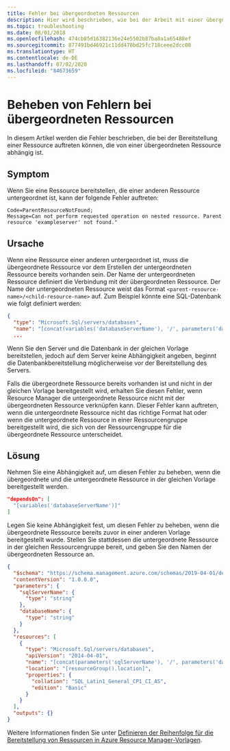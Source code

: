 ```yaml
---
title: Fehler bei übergeordneten Ressourcen
description: Hier wird beschrieben, wie bei der Arbeit mit einer übergeordneten Ressource in einer Azure Resource Manager-Vorlage Fehler behoben werden können.
ms.topic: troubleshooting
ms.date: 08/01/2018
ms.openlocfilehash: 474cb85d16382136e24e5502b87ba8a1a65488ef
ms.sourcegitcommit: 877491bd46921c11dd478bd25fc718ceee2dcc08
ms.translationtype: HT
ms.contentlocale: de-DE
ms.lasthandoff: 07/02/2020
ms.locfileid: "84673659"
---
```

# <a name="resolve-errors-for-parent-resources"></a>Beheben von Fehlern bei übergeordneten Ressourcen

In diesem Artikel werden die Fehler beschrieben, die bei der Bereitstellung einer Ressource auftreten können, die von einer übergeordneten Ressource abhängig ist.

## <a name="symptom"></a>Symptom

Wenn Sie eine Ressource bereitstellen, die einer anderen Ressource untergeordnet ist, kann der folgende Fehler auftreten:

```
Code=ParentResourceNotFound;
Message=Can not perform requested operation on nested resource. Parent resource 'exampleserver' not found."
```

## <a name="cause"></a>Ursache

Wenn eine Ressource einer anderen untergeordnet ist, muss die übergeordnete Ressource vor dem Erstellen der untergeordneten Ressource bereits vorhanden sein. Der Name der untergeordneten Ressource definiert die Verbindung mit der übergeordneten Ressource. Der Name der untergeordneten Ressource weist das Format `<parent-resource-name>/<child-resource-name>` auf. Zum Beispiel könnte eine SQL-Datenbank wie folgt definiert werden:

```json
{
  "type": "Microsoft.Sql/servers/databases",
  "name": "[concat(variables('databaseServerName'), '/', parameters('databaseName'))]",
  ...
```

Wenn Sie den Server und die Datenbank in der gleichen Vorlage bereitstellen, jedoch auf dem Server keine Abhängigkeit angeben, beginnt die Datenbankbereitstellung möglicherweise vor der Bereitstellung des Servers.

Falls die übergeordnete Ressource bereits vorhanden ist und nicht in der gleichen Vorlage bereitgestellt wird, erhalten Sie diesen Fehler, wenn Resource Manager die untergeordnete Ressource nicht mit der übergeordneten Ressource verknüpfen kann. Dieser Fehler kann auftreten, wenn die untergeordnete Ressource nicht das richtige Format hat oder wenn die untergeordnete Ressource in einer Ressourcengruppe bereitgestellt wird, die sich von der Ressourcengruppe für die übergeordnete Ressource unterscheidet.

## <a name="solution"></a>Lösung

Nehmen Sie eine Abhängigkeit auf, um diesen Fehler zu beheben, wenn die übergeordnete und die untergeordnete Ressource in der gleichen Vorlage bereitgestellt werden.

```json
"dependsOn": [
  "[variables('databaseServerName')]"
]
```

Legen Sie keine Abhängigkeit fest, um diesen Fehler zu beheben, wenn die übergeordnete Ressource bereits zuvor in einer anderen Vorlage bereitgestellt wurde. Stellen Sie stattdessen die untergeordnete Ressource in der gleichen Ressourcengruppe bereit, und geben Sie den Namen der übergeordneten Ressource an.

```json
{
  "$schema": "https://schema.management.azure.com/schemas/2019-04-01/deploymentTemplate.json#",
  "contentVersion": "1.0.0.0",
  "parameters": {
    "sqlServerName": {
      "type": "string"
    },
    "databaseName": {
      "type": "string"
    }
  },
  "resources": [
    {
      "type": "Microsoft.Sql/servers/databases",
      "apiVersion": "2014-04-01",
      "name": "[concat(parameters('sqlServerName'), '/', parameters('databaseName'))]",
      "location": "[resourceGroup().location]",
      "properties": {
        "collation": "SQL_Latin1_General_CP1_CI_AS",
        "edition": "Basic"
      }
    }
  ],
  "outputs": {}
}
```

Weitere Informationen finden Sie unter [Definieren der Reihenfolge für die Bereitstellung von Ressourcen in Azure Resource Manager-Vorlagen](define-resource-dependency.md).